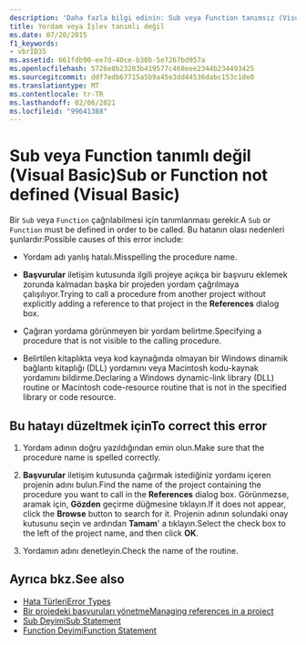 ```yaml
---
description: 'Daha fazla bilgi edinin: Sub veya Function tanımsız (Visual Basic)'
title: Yordam veya İşlev tanımlı değil
ms.date: 07/20/2015
f1_keywords:
- vbrID35
ms.assetid: 661fdb90-ee7d-40ce-b30b-5e7267bd957a
ms.openlocfilehash: 5726e8b23283b419577c468eee2344b234493425
ms.sourcegitcommit: ddf7edb67715a5b9a45e3dd44536dabc153c1de0
ms.translationtype: MT
ms.contentlocale: tr-TR
ms.lasthandoff: 02/06/2021
ms.locfileid: "99641388"
---
```

# <a name="sub-or-function-not-defined-visual-basic"></a><span data-ttu-id="5ba1c-103">Sub veya Function tanımlı değil (Visual Basic)</span><span class="sxs-lookup"><span data-stu-id="5ba1c-103">Sub or Function not defined (Visual Basic)</span></span>

<span data-ttu-id="5ba1c-104">Bir `Sub` veya `Function` çağrılabilmesi için tanımlanması gerekir.</span><span class="sxs-lookup"><span data-stu-id="5ba1c-104">A `Sub` or `Function` must be defined in order to be called.</span></span> <span data-ttu-id="5ba1c-105">Bu hatanın olası nedenleri şunlardır:</span><span class="sxs-lookup"><span data-stu-id="5ba1c-105">Possible causes of this error include:</span></span>  
  
- <span data-ttu-id="5ba1c-106">Yordam adı yanlış hatalı.</span><span class="sxs-lookup"><span data-stu-id="5ba1c-106">Misspelling the procedure name.</span></span>  
  
- <span data-ttu-id="5ba1c-107">**Başvurular** iletişim kutusunda ilgili projeye açıkça bir başvuru eklemek zorunda kalmadan başka bir projeden yordam çağrılmaya çalışılıyor.</span><span class="sxs-lookup"><span data-stu-id="5ba1c-107">Trying to call a procedure from another project without explicitly adding a reference to that project in the **References** dialog box.</span></span>  
  
- <span data-ttu-id="5ba1c-108">Çağıran yordama görünmeyen bir yordam belirtme.</span><span class="sxs-lookup"><span data-stu-id="5ba1c-108">Specifying a procedure that is not visible to the calling procedure.</span></span>  
  
- <span data-ttu-id="5ba1c-109">Belirtilen kitaplıkta veya kod kaynağında olmayan bir Windows dinamik bağlantı kitaplığı (DLL) yordamını veya Macintosh kodu-kaynak yordamını bildirme.</span><span class="sxs-lookup"><span data-stu-id="5ba1c-109">Declaring a Windows dynamic-link library (DLL) routine or Macintosh code-resource routine that is not in the specified library or code resource.</span></span>  
  
## <a name="to-correct-this-error"></a><span data-ttu-id="5ba1c-110">Bu hatayı düzeltmek için</span><span class="sxs-lookup"><span data-stu-id="5ba1c-110">To correct this error</span></span>  
  
1. <span data-ttu-id="5ba1c-111">Yordam adının doğru yazıldığından emin olun.</span><span class="sxs-lookup"><span data-stu-id="5ba1c-111">Make sure that the procedure name is spelled correctly.</span></span>  
  
2. <span data-ttu-id="5ba1c-112">**Başvurular** iletişim kutusunda çağırmak istediğiniz yordamı içeren projenin adını bulun.</span><span class="sxs-lookup"><span data-stu-id="5ba1c-112">Find the name of the project containing the procedure you want to call in the **References** dialog box.</span></span> <span data-ttu-id="5ba1c-113">Görünmezse, aramak için, **Gözden** geçirme düğmesine tıklayın.</span><span class="sxs-lookup"><span data-stu-id="5ba1c-113">If it does not appear, click the **Browse** button to search for it.</span></span> <span data-ttu-id="5ba1c-114">Projenin adının solundaki onay kutusunu seçin ve ardından **Tamam**' a tıklayın.</span><span class="sxs-lookup"><span data-stu-id="5ba1c-114">Select the check box to the left of the project name, and then click **OK**.</span></span>  
  
3. <span data-ttu-id="5ba1c-115">Yordamın adını denetleyin.</span><span class="sxs-lookup"><span data-stu-id="5ba1c-115">Check the name of the routine.</span></span>  
  
## <a name="see-also"></a><span data-ttu-id="5ba1c-116">Ayrıca bkz.</span><span class="sxs-lookup"><span data-stu-id="5ba1c-116">See also</span></span>

- [<span data-ttu-id="5ba1c-117">Hata Türleri</span><span class="sxs-lookup"><span data-stu-id="5ba1c-117">Error Types</span></span>](../../programming-guide/language-features/error-types.md)
- [<span data-ttu-id="5ba1c-118">Bir projedeki başvuruları yönetme</span><span class="sxs-lookup"><span data-stu-id="5ba1c-118">Managing references in a project</span></span>](/visualstudio/ide/managing-references-in-a-project)
- [<span data-ttu-id="5ba1c-119">Sub Deyimi</span><span class="sxs-lookup"><span data-stu-id="5ba1c-119">Sub Statement</span></span>](../statements/sub-statement.md)
- [<span data-ttu-id="5ba1c-120">Function Deyimi</span><span class="sxs-lookup"><span data-stu-id="5ba1c-120">Function Statement</span></span>](../statements/function-statement.md)
